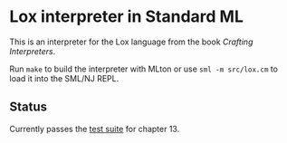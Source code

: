 # Lox interpreter in Standard ML

This is an interpreter for the Lox language from the book _Crafting
Interpreters_.

Run `make` to build the interpreter with MLton or use `sml -m src/lox.cm` to
load it into the SML/NJ REPL.

## Status

Currently passes the [test suite][test-suite] for chapter 13.

[test-suite]: https://github.com/munificent/craftinginterpreters?tab=readme-ov-file#testing
